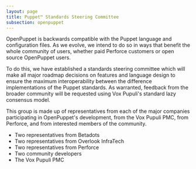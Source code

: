 ```yaml
---
layout: page
title: Puppet™️ Standards Steering Committee
subsection: openpuppet
---
```


OpenPuppet is backwards compatible with the Puppet language and configuration
files. As we evolve, we intend to do so in ways that benefit the whole community
of users, whether paid Perforce customers or open source OpenPuppet users.

To do this, we have established a standards steering committee which will make
all major roadmap decisions on features and language design to ensure the maximum
interoperability between the difference implementations of the Puppet standards.
As warranted, feedback from the broader community will be requested using
Vox Pupuli's standard lazy consensus model.

This group is made up of representatives from each of the major companies
participating in OpenPuppet's development, from the Vox Pupuli PMC, from
Perforce, and from interested members of the community.

- Two representatives from Betadots
- Two representatives from Overlook InfraTech
- Two representatives from Perforce
- Two community developers
- The Vox Pupuli PMC
